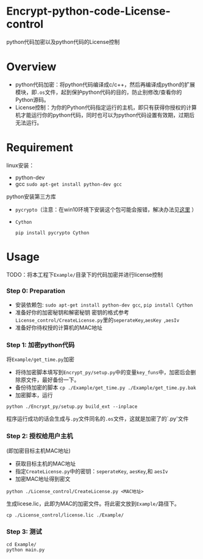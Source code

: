 # Encrypt-python-code-License-control
python代码加密以及python代码的License控制


# Overview
- python代码加密：将python代码编译成c/c++，然后再编译成python的扩展模块，即`.os`文件，起到保护python代码的目的，防止别修改/查看你的Python源码。
- License控制：为你的Python代码指定运行的主机，即只有获得你授权的计算机才能运行你的python代码，同时也可以为python代码设置有效期，过期后无法运行。


# Requirement
linux安装：
- python-dev
- gcc
  ```sudo apt-get install python-dev gcc```
  
python安装第三方库

- `pycrypto`（注意：在win10环境下安装这个包可能会报错，解决办法见[这里](<https://blog.csdn.net/woay2008/article/details/79905627>) ）

- `Cython`

  `pip install pycrypto Cython`
  
  
# Usage
TODO：将本工程下`Example/`目录下的代码加密并进行license控制

### Step 0: Preparation
- 安装依赖包: `sudo apt-get install python-dev gcc`, `pip install Cython`
- 准备好你的加密秘钥和解密秘钥
密钥的格式参考`License_control/CreateLicense.py`里的`seperateKey`,`aesKey `,`aesIv`
- 准备好你待权授的计算机的MAC地址


### Step 1: 加密python代码
将`Example/get_time.py`加密
- 将待加密脚本填写到`Encrypt_py/setup.py`中的变量`key_funs`中，加密后会删除原文件，最好备份一下。
- 备份待加密的脚本
`cp ./Example/get_time.py ./Example/get_time.py.bak`
- 加密脚本，运行
```
python ./Encrypt_py/setup.py build_ext --inplace
```
程序运行成功的话会生成与`.py`文件同名的`.os`文件，这就是加密了的`.py'文件

### Step 2: 授权给用户主机
(即加密目标主机MAC地址)
- 获取目标主机的MAC地址
- 指定`CreateLicense.py`中的密钥：`seperateKey`, `aesKey`,和 `aesIv`
- 加密MAC地址得到密文
```linux
python ./License_control/CreateLicense.py <MAC地址>
```
生成licese.lic，此即为MAC的加密文件。将此密文放到`Example/`路径下。
```
cp ./License_control/license.lic ./Example/
```

### Step 3: 测试
```
cd Example/
python main.py
```

